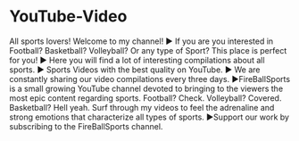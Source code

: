 # YouTube-Video
All sports lovers! Welcome to my channel!  ► If you are you interested in Football? Basketball? Volleyball? Or any type of Sport? This place is perfect for you!   ► Here you will find a lot of interesting compilations about all sports.  ► Sports Videos with the best quality on YouTube.  ► We are constantly sharing our video compilations every three days.  ►FireBallSports is a small growing YouTube channel devoted to bringing to the viewers the most epic content regarding sports. Football? Check. Volleyball? Covered. Basketball? Hell yeah. Surf through my videos to feel the adrenaline and strong emotions that characterize all types of sports.  ►Support our work by subscribing to the FireBallSports channel.
